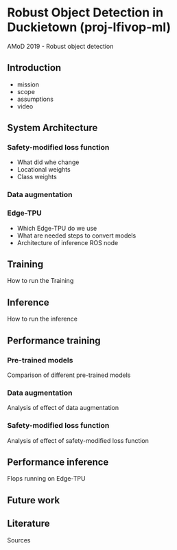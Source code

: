 # Robust Object Detection in Duckietown (proj-lfivop-ml)
AMoD 2019 - Robust object detection 

## Introduction
- mission
- scope
- assumptions
- video

## System Architecture

### Safety-modified loss function
- What did whe change
- Locational weights
- Class weights

### Data augmentation

### Edge-TPU
- Which Edge-TPU do we use
- What are needed steps to convert models
- Architecture of inference ROS node

## Training
How to run the Training

## Inference
How to run the inference

## Performance training
### Pre-trained models
Comparison of different pre-trained models
### Data augmentation
Analysis of effect of data augmentation
### Safety-modified loss function
Analysis of effect of safety-modified loss function

## Performance inference
Flops running on Edge-TPU

## Future work

## Literature
Sources
